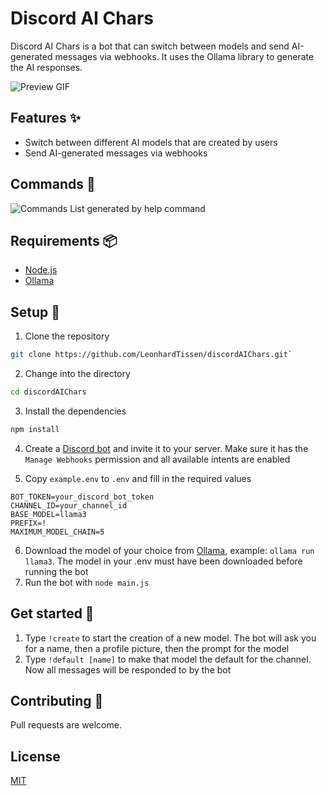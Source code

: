 # Discord AI Chars

Discord AI Chars is a bot that can switch between models and send AI-generated messages via webhooks. It uses the Ollama library to generate the AI responses.

![Preview GIF](https://s.warze.org/discordaichars.gif)

## Features ✨

- Switch between different AI models that are created by users
- Send AI-generated messages via webhooks

## Commands 📜

![Commands List generated by help command](https://s.warze.org/discordaichars.png)

## Requirements 📦

- [Node.js](https://nodejs.org/)
- [Ollama](https://ollama.com/download)

## Setup 🔨

1. Clone the repository

```sh
git clone https://github.com/LeonhardTissen/discordAIChars.git`
```

2. Change into the directory

```sh
cd discordAIChars
```

3. Install the dependencies

```sh
npm install
```

4. Create a [Discord bot](https://discord.com/developers/applications) and invite it to your server. Make sure it has the `Manage Webhooks` permission and all available intents are enabled

5. Copy `example.env` to `.env` and fill in the required values

```env
BOT_TOKEN=your_discord_bot_token
CHANNEL_ID=your_channel_id
BASE_MODEL=llama3
PREFIX=!
MAXIMUM_MODEL_CHAIN=5
```

6. Download the model of your choice from [Ollama](https://ollama.com/library), example: `ollama run llama3`. The model in your .env must have been downloaded before running the bot
7. Run the bot with `node main.js`

## Get started 🚀

1. Type `!create` to start the creation of a new model. The bot will ask you for a name, then a profile picture, then the prompt for the model
2. Type `!default [name]` to make that model the default for the channel. Now all messages will be responded to by the bot

## Contributing 🤝

Pull requests are welcome.

## License

[MIT](https://choosealicense.com/licenses/mit/)
